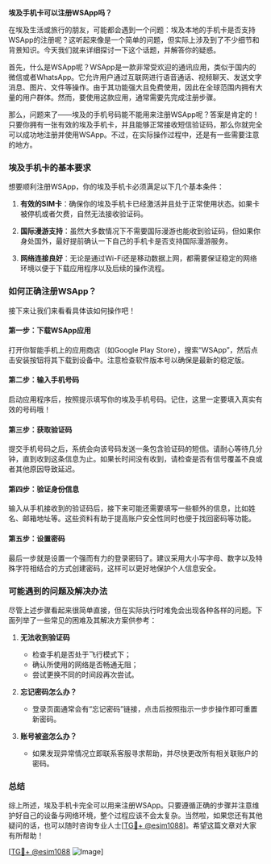 **埃及手机卡可以注册WSApp吗？**

在埃及生活或旅行的朋友，可能都会遇到一个问题：埃及本地的手机卡是否支持WSApp的注册呢？这听起来像是一个简单的问题，但实际上涉及到了不少细节和背景知识。今天我们就来详细探讨一下这个话题，并解答你的疑惑。

首先，什么是WSApp呢？WSApp是一款非常受欢迎的通讯应用，类似于国内的微信或者WhatsApp。它允许用户通过互联网进行语音通话、视频聊天、发送文字消息、图片、文件等操作。由于其功能强大且免费使用，因此在全球范围内拥有大量的用户群体。然而，要使用这款应用，通常需要先完成注册步骤。

那么，问题来了——埃及的手机号码能不能用来注册WSApp呢？答案是肯定的！只要你拥有一张有效的埃及手机卡，并且能够正常接收短信验证码，那么你就完全可以成功地注册并使用WSApp。不过，在实际操作过程中，还是有一些需要注意的地方。

### 埃及手机卡的基本要求

想要顺利注册WSApp，你的埃及手机卡必须满足以下几个基本条件：

1. **有效的SIM卡**：确保你的埃及手机卡已经激活并且处于正常使用状态。如果卡被停机或者欠费，自然无法接收验证码。
   
2. **国际漫游支持**：虽然大多数情况下不需要国际漫游也能收到验证码，但如果你身处国外，最好提前确认一下自己的手机卡是否支持国际漫游服务。

3. **网络连接良好**：无论是通过Wi-Fi还是移动数据上网，都需要保证稳定的网络环境以便于下载应用程序以及后续的操作流程。

### 如何正确注册WSApp？

接下来让我们来看看具体该如何操作吧！

#### 第一步：下载WSApp应用
打开你智能手机上的应用商店（如Google Play Store），搜索“WSApp”，然后点击安装按钮将其下载到设备中。注意检查软件版本号以确保是最新的稳定版。

#### 第二步：输入手机号码
启动应用程序后，按照提示填写你的埃及手机号码。记住，这里一定要填入真实有效的号码哦！

#### 第三步：获取验证码
提交手机号码之后，系统会向该号码发送一条包含验证码的短信。请耐心等待几分钟，直到收到这条信息为止。如果长时间没有收到，请检查是否有信号覆盖不良或者其他原因导致延迟。

#### 第四步：验证身份信息
输入从手机接收到的验证码后，接下来可能还需要填写一些额外的信息，比如姓名、邮箱地址等。这些资料有助于提高账户安全性同时也便于找回密码等功能。

#### 第五步：设置密码
最后一步就是设置一个强而有力的登录密码了。建议采用大小写字母、数字以及特殊字符相结合的方式创建密码，这样可以更好地保护个人信息安全。

### 可能遇到的问题及解决办法

尽管上述步骤看起来很简单直接，但在实际执行时难免会出现各种各样的问题。下面列举了一些常见的困难及其解决方案供参考：

1. **无法收到验证码**
   - 检查手机是否处于飞行模式下；
   - 确认所使用的网络是否畅通无阻；
   - 尝试更换不同的时间段再次尝试。

2. **忘记密码怎么办？**
   - 登录页面通常会有“忘记密码”链接，点击后按照指示一步步操作即可重置新密码。

3. **账号被盗怎么办？**
   - 如果发现异常情况立即联系客服寻求帮助，并尽快更改所有相关联账户的密码。

### 总结

综上所述，埃及手机卡完全可以用来注册WSApp。只要遵循正确的步骤并注意维护好自己的设备与网络环境，整个过程应该不会太复杂。当然啦，如果您还有其他疑问的话，也可以随时咨询专业人士[[TG💪+ @esim1088](https://t.me/s/esim1088)]。希望这篇文章对大家有所帮助！

[[TG💪+ @esim1088](https://t.me/s/esim1088) ![Image](https://i.postimg.cc/4NQfJmqS/Snipaste-2025-05-13-00-14-12.png)]